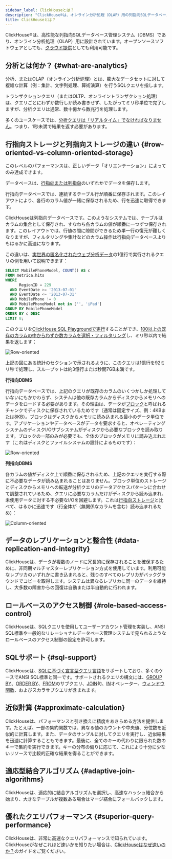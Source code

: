 ```yaml
---
sidebar_label: ClickHouseとは？
description: "ClickHouse®は、オンライン分析処理（OLAP）用の列指向SQLデータベース管理システム（DBMS）です。オープンソースソフトウェアとしても、クラウド提供としても利用可能です。"
title: ClickHouseとは？
---
```


ClickHouse®は、高性能な列指向SQLデータベース管理システム（DBMS）であり、オンライン分析処理（OLAP）用に設計されています。オープンソースソフトウェアとしても、[クラウド提供](https://clickhouse.com/cloud)としても利用可能です。

## 分析とは何か？ {#what-are-analytics}

分析、またはOLAP（オンライン分析処理）とは、膨大なデータセットに対して複雑な計算（例：集計、文字列処理、算術演算）を行うSQLクエリを指します。

トランザクションクエリ（またはOLTP、オンライントランザクション処理）は、クエリごとにわずか数行しか読み書きせず、したがってミリ秒単位で完了しますが、分析クエリは通常、数十億から数兆行を処理します。

多くのユースケースでは、[分析クエリは「リアルタイム」でなければなりません](https://clickhouse.com/engineering-resources/what-is-real-time-analytics)。つまり、1秒未満で結果を返す必要があります。

## 行指向ストレージと列指向ストレージの違い {#row-oriented-vs-column-oriented-storage}

このレベルのパフォーマンスは、正しいデータ「オリエンテーション」によってのみ達成できます。

データベースは、[行指向または列指向](https://clickhouse.com/engineering-resources/what-is-columnar-database)のいずれかでデータを保存します。

行指向データベースでは、連続するテーブル行が順番に保存されます。このレイアウトにより、各行のカラム値が一緒に保存されるため、行を迅速に取得できます。

ClickHouseは列指向データベースです。このようなシステムでは、テーブルはカラムの集合として保存され、すなわち各カラムの値が順番に一つずつ保存されます。このレイアウトでは、行値の間に隙間ができるため単一行の復元が難しくなりますが、フィルタリングや集計などのカラム操作は行指向データベースよりもはるかに高速になります。

この違いは、[実世界の匿名化されたウェブ分析データ](/getting-started/example-datasets/metrica)の1億行で実行されるクエリの例を用いて説明できます：

```sql      
SELECT MobilePhoneModel, COUNT() AS c 
FROM metrica.hits 
WHERE 
      RegionID = 229 
  AND EventDate >= '2013-07-01' 
  AND EventDate <= '2013-07-31' 
  AND MobilePhone != 0 
  AND MobilePhoneModel not in ['', 'iPad'] 
GROUP BY MobilePhoneModel
ORDER BY c DESC 
LIMIT 8;
```

このクエリを[ClickHouse SQL Playgroundで実行](https://sql.clickhouse.com?query=U0VMRUNUIE1vYmlsZVBob25lTW9kZWwsIENPVU5UKCkgQVMgYyAKRlJPTSBtZXRyaWNhLmhpdHMgCldIRVJFIAogICAgICBSZWdpb25JRCA9IDIyOSAKICBBTkQgRXZlbnREYXRlID49ICcyMDEzLTA3LTAxJyAKICBBTkQgRXZlbnREYXRlIDw9ICcyMDEzLTA3LTMxJyAKICBBTkQgTW9iaWxlUGhvbmUgIT0gMCAKICBBTkQgTW9iaWxlUGhvbmVNb2RlbCBub3QgaW4gWycnLCAnaVBhZCddIApHUk9VUCBCWSBNb2JpbGVQaG9uZU1vZGVsCk9SREVSIEJZIGMgREVTQyAKTElNSVQgODs&chart=eyJ0eXBlIjoicGllIiwiY29uZmlnIjp7InhheGlzIjoiTW9iaWxlUGhvbmVNb2RlbCIsInlheGlzIjoiYyJ9fQ&run_query=true)することができ、[100以上の既存のカラムの中からわずか数カラムを選択・フィルタリング](https://sql.clickhouse.com/?query=U0VMRUNUIG5hbWUKRlJPTSBzeXN0ZW0uY29sdW1ucwpXSEVSRSBkYXRhYmFzZSA9ICdtZXRyaWNhJyBBTkQgdGFibGUgPSAnaGl0cyc7&tab=results&run_query=true)し、ミリ秒以内で結果を返します：

![Row-oriented](@site/i18n/ja/docusaurus-plugin-content-docs/current/images/column-oriented-example-query.png#)

上記の図にある統計のセクションで示されるように、このクエリは1億行を92ミリ秒で処理し、スループットは約3億行または秒間7GB未満です。

**行指向DBMS**

行指向データベースでは、上記のクエリが既存のカラムのいくつかしか処理していないにもかかわらず、システムは他の既存カラムからディスクからメモリへのデータをロードする必要があります。その理由は、データが[ブロック](https://en.wikipedia.org/wiki/Block_(data_storage))と呼ばれるチャンクでディスクに保存されているためです（通常は固定サイズ、例：4KBまたは8KB）。ブロックはディスクからメモリに読み込まれる最小のデータ単位です。アプリケーションやデータベースがデータを要求すると、オペレーティングシステムのディスクI/Oサブシステムがディスクから必要なブロックを読み取ります。ブロックの一部のみが必要でも、全体のブロックがメモリに読み込まれます（これはディスクとファイルシステムの設計によるものです）：

![Row-oriented](@site/i18n/ja/docusaurus-plugin-content-docs/current/images/row-oriented.gif#)

**列指向DBMS**

各カラムの値がディスク上で順番に保存されるため、上記のクエリを実行する際に不必要なデータが読み込まれることはありません。ブロック単位のストレージとディスクからメモリへの転送が分析クエリのデータアクセスパターンに合わせて調整されているため、クエリに必要なカラムだけがディスクから読み込まれ、未使用データに対する不必要なI/Oを回避します。これは[行指向ストレージ](https://benchmark.clickhouse.com/)と比べて、はるかに迅速です（行全体が（無関係なカラムを含む）読み込まれるため）：

![Column-oriented](@site/i18n/ja/docusaurus-plugin-content-docs/current/images/column-oriented.gif#)

## データのレプリケーションと整合性 {#data-replication-and-integrity}

ClickHouseは、データが複数のノードに冗長的に保存されることを確保するために、非同期マルチマスターレプリケーション方式を使用しています。利用可能なレプリカのいずれかに書き込まれると、残りのすべてのレプリカがバックグラウンドでコピーを取得します。システムは異なるレプリカに同一のデータを維持し、大多数の障害からの回復は自動または半自動的に行われます。

## ロールベースのアクセス制御 {#role-based-access-control}

ClickHouseは、SQLクエリを使用してユーザーアカウント管理を実装し、ANSI SQL標準や一般的なリレーショナルデータベース管理システムで見られるようなロールベースのアクセス制御の設定を許可します。

## SQLサポート {#sql-support}

ClickHouseは、[SQLに基づく宣言型クエリ言語](/sql-reference)をサポートしており、多くのケースでANSI SQL標準と同一です。サポートされるクエリの構文には、[GROUP BY](/sql-reference/statements/select/group-by)、[ORDER BY](/sql-reference/statements/select/order-by)、[FROM](/sql-reference/statements/select/from)のサブクエリ、[JOIN](/sql-reference/statements/select/join)句、[IN](/sql-reference/operators/in)オペレーター、[ウィンドウ関数](/sql-reference/window-functions)、およびスカラサブクエリが含まれます。

## 近似計算 {#approximate-calculation}

ClickHouseは、パフォーマンスと引き換えに精度をあきらめる方法を提供します。たとえば、一部の集約関数では、異なる値のカウントや中央値、分位数を近似的に計算します。また、データのサンプルに対してクエリを実行し、近似結果を迅速に計算することもできます。最後に、全てのキーの代わりに限られた数のキーで集約を実行できます。キーの分布の偏りに応じて、これにより十分に少ないリソースで比較的正確な結果を得ることができます。

## 適応型結合アルゴリズム {#adaptive-join-algorithms}

ClickHouseは、適応的に結合アルゴリズムを選択し、高速なハッシュ結合から始まり、大きなテーブルが複数ある場合はマージ結合にフォールバックします。

## 優れたクエリパフォーマンス {#superior-query-performance}

ClickHouseは、非常に高速なクエリパフォーマンスで知られています。ClickHouseがなぜこれほど速いかを知りたい場合は、[ClickHouseはなぜ速いのか？](/concepts/why-clickhouse-is-so-fast.md)のガイドをご覧ください。
